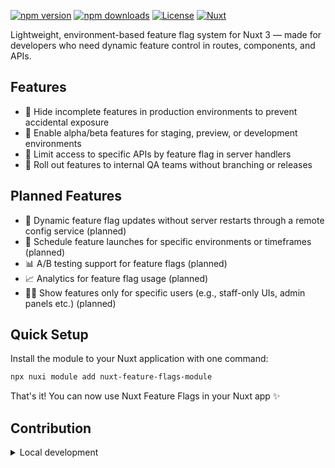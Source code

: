 [![npm version][npm-version-src]][npm-version-href]
[![npm downloads][npm-downloads-src]][npm-downloads-href]
[![License][license-src]][license-href]
[![Nuxt][nuxt-src]][nuxt-href]

Lightweight, environment-based feature flag system for Nuxt 3 — made for developers who need dynamic feature control in routes, components, and APIs.

## Features

- 🚫 Hide incomplete features in production environments to prevent accidental exposure
- 🧪 Enable alpha/beta features for staging, preview, or development environments
- 🔐 Limit access to specific APIs by feature flag in server handlers
- 🎯 Roll out features to internal QA teams without branching or releases

## Planned Features

- 🔄 Dynamic feature flag updates without server restarts through a remote config service (planned)
- 📆 Schedule feature launches for specific environments or timeframes (planned)
- 📊 A/B testing support for feature flags (planned)
- 📈 Analytics for feature flag usage (planned)
- 🧍‍♂️ Show features only for specific users (e.g., staff-only UIs, admin panels etc.) (planned)

## Quick Setup

Install the module to your Nuxt application with one command:

```bash
npx nuxi module add nuxt-feature-flags-module
```

That's it! You can now use Nuxt Feature Flags in your Nuxt app ✨


## Contribution

<details>
  <summary>Local development</summary>
  
  ```bash
  # Install dependencies
  pnpm install
  
  # Generate type stubs
  pnpm run dev:prepare
  
  # Develop with the playground
  pnpm run dev
  
  # Build the playground
  pnpm run dev:build
  
  # Run ESLint
  pnpm run lint
  
  # Run Vitest
  pnpm run test
  pnpm run test:watch
  
  # Release new version
  pnpm run release
  ```

</details>


<!-- Badges -->
[npm-version-src]: https://img.shields.io/npm/v/nuxt-feature-flags-module/latest.svg?style=flat&colorA=020420&colorB=00DC82
[npm-version-href]: https://npmjs.com/package/nuxt-feature-flags-module

[npm-downloads-src]: https://img.shields.io/npm/dm/nuxt-feature-flags-module.svg?style=flat&colorA=020420&colorB=00DC82
[npm-downloads-href]: https://npm.chart.dev/nuxt-feature-flags-module

[license-src]: https://img.shields.io/npm/l/nuxt-feature-flags-module.svg?style=flat&colorA=020420&colorB=00DC82
[license-href]: https://npmjs.com/package/nuxt-feature-flags-module

[nuxt-src]: https://img.shields.io/badge/Nuxt-020420?logo=nuxt.js
[nuxt-href]: https://nuxt.com
